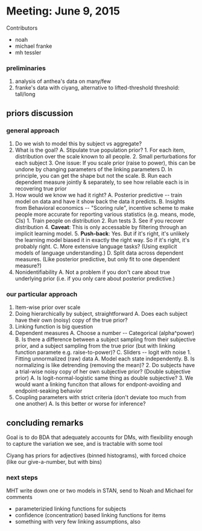 # Meeting: June 9, 2015

Contributors

+ noah
+ michael franke
+ mh tessler

### preliminaries

1. analysis of anthea's data on many/few
2. franke's data with ciyang, alternative to lifted-threshold threshold: tall/long

## priors discussion

### general approach

1. Do we wish to model this by subject vs aggregate?
2. What is the goal?
	A. Stipulate true population prior?
		1. For each item, distribution over the scale known to all people.
		2. Small perturbations for each subject
		3. One issue: If you scale prior (raise to power), this can be undone by changing parameters of the linking parameters
			D. In principle, you can get the shape but not the scale.
	B. Run each dependent measure jointly & separately, to see how reliable each is in recovering true prior
3. How would we know we had it right?
	A. Posterior predictive -- train model on data and have it show back the data it predicts.
	B. Insights from Behavioral economics -- "Scoring rule", incentive scheme to make people more accurate for reporting various statistics (e.g. means, mode, CIs)
		1. Train people on distribution
		2. Run tests
		3. See if you recover distribution
		4. **Caveat**: This is only accessable by filtering through an implicit learning model. 
		5. **Push-back**: Yes. But if it's right, it's unlikely the learning model biased it in exactly the right way. So if it's right, it's probably right.
	C. More extensive language tasks? (Using explicit models of language understanding.)
	D. Split data across dependent measures. (Like posterior predictive, but only fit to one dependent measure?)
6. Nonidentifiability
	A. Not a problem if you don't care about true underlying prior (i.e. if you only care about posterior predictive.)
		
### our particular approach

1. Item-wise prior over scale 
2. Doing hierarchically by subject, straightforward
	A. Does each subject have their own (noisy) copy of the true prior?
3. Linking function is big question
4. Dependent measures
	A. Choose a number -- Categorical (alpha^power)
		B. Is there a difference between a subject sampling from their subjective prior, and a subject sampling from the true prior (but with linking function paramete e.g. raise-to-power)?
	C. Sliders -- logit with noise
		1. Fitting unnormalized (raw) data
			A. Model each state independently. 
			B. Is normalizing is like detrending (removing the mean)?
		2. Do subjects have a trial-wise noisy copy of her own subjective prior? (Double subjective prior)
			A. Is logit-normal-logistic same thing as double subjective?
		3. We would want a linking funciton that allows for endpont-avoiding and endpoint-seaking behavior
5. Coupling parameters with strict criteria (don't deviate too much from one another)
	A. Is this better or worse for inference?
	
## concluding remarks

Goal is to do BDA that adequately accounts for DMs, with flexibility enough to capture the variation we see, and is tractable with some tool
		
Ciyang has priors for adjectives (binned histograms), with forced choice (like our give-a-number, but with bins)
	
	
### next steps

MHT write down one or two models in STAN, send to Noah and Michael for comments

+ parameterizied linking functions for subjects
+ confidence (concentration) based linking functions for items
+ something with very few linking assumptions, also
